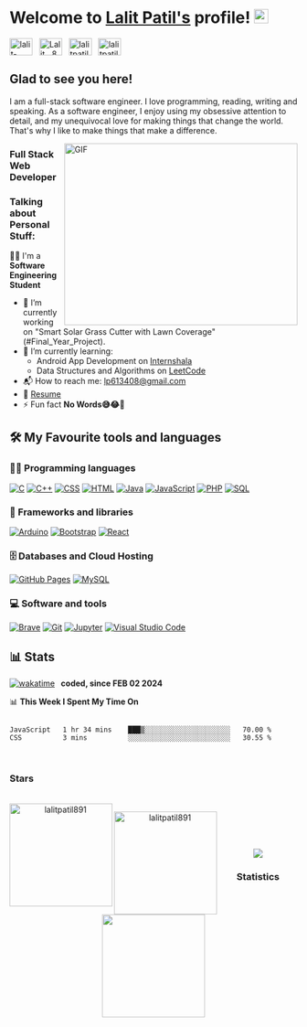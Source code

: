 <!---img src="https://raw.githubusercontent.com/BEPb/BEPb/5c63fa170d1cbbb0b1974f05a3dbe6aca3f5b7f3/assets/Bottom_up.svg" width="100%" /----->
# Welcome to [Lalit Patil's](https://github.com/lalitpatil891) profile! <a href="https://github.com/lalitpatil891"><img src="https://media.giphy.com/media/hvRJCLFzcasrR4ia7z/giphy.gif" width="25px"></a>
<a href="https://linkedin.com/in/lalit-patil-48b3b1243" target="_blank"><img align="center" src="https://raw.githubusercontent.com/rahuldkjain/github-profile-readme-generator/master/src/images/icons/Social/linked-in-alt.svg" alt="lalit-patil-48b3b1243" height="30" width="40" /></a>
&nbsp;
<a href="https://twitter.com/Lalit__8" target="_blank"><img align="center" src="https://raw.githubusercontent.com/rahuldkjain/github-profile-readme-generator/master/src/images/icons/Social/twitter.svg" alt="Lalit__8" height="30" width="40" /></a>
&nbsp;
<a href="https://instagram.com/lalitpatil_8" target="_blank"><img align="center" src="https://raw.githubusercontent.com/rahuldkjain/github-profile-readme-generator/master/src/images/icons/Social/instagram.svg" alt="lalitpatil_8" height="30" width="40" /></a>
&nbsp;
<a href="https://fb.com/lalitpatil891" target="_blank"><img align="center" src="https://raw.githubusercontent.com/rahuldkjain/github-profile-readme-generator/master/src/images/icons/Social/facebook.svg" alt="lalitpatil891" height="30" width="40" /></a>
&nbsp;

## Glad to see you here! &nbsp; 

I am a full-stack software engineer. I love programming, reading, writing and speaking.
As a software engineer, I enjoy using my obsessive attention to detail, and my unequivocal love for making things that change the world.<br/>
That's why I like to make things that make a difference.

<img align="right" alt="GIF" src="https://miro.medium.com/max/1360/0*7Q3yvSIv_t0ioJ-Z.gif" width="408" height="318" />

<h3 align="left">Full Stack Web Developer</h3>

### Talking about Personal Stuff:
  👨‍🎓 I'm a **Software Engineering Student**
- 🔭 I’m currently working on "Smart Solar Grass Cutter with Lawn Coverage" (#Final_Year_Project).
- 🌱 I’m currently learning:
    - Android App Development on [Internshala](https://trainings.internshala.com/android-course/?tracking_source=trainings-dropdown-programming) 
    - Data Structures and Algorithms on [LeetCode](https://leetcode.com/lalitpatil_8/)
- 📬 How to reach me: [lp613408@gmail.com](mailto:lp613408@gmail.com)
- 📝 [Resume](https://drive.google.com/drive/u/0/folders/1ByA_QaUhUdGojqBcY-P8VKv3f5d3pSbx?q=parent:1ByA_QaUhUdGojqBcY-P8VKv3f5d3pSbx)
- ⚡ Fun fact **No Words😅😂🤣**
  
## 🛠️ My Favourite tools and languages

### 👨‍💻 Programming languages
<p>
    <a href="#"><img alt="C" src="https://custom-icon-badges.herokuapp.com/badge/C-03599C.svg?logo=c-in-hexagon&logoColor=white"></a>
    <a href="#"><img alt="C++" src="https://custom-icon-badges.herokuapp.com/badge/C++-9C033A.svg?logo=cpp2&logoColor=white"></a>
    <a href="#"><img alt="CSS" src="https://img.shields.io/badge/CSS-1572B6.svg?logo=css3&logoColor=white"></a>
    <a href="#"><img alt="HTML" src="https://img.shields.io/badge/HTML-E34F26.svg?logo=html5&logoColor=white"></a>
    <a href="#"><img alt="Java" src="https://img.shields.io/badge/Java-007396.svg?logo=java&logoColor=white"></a>
    <a href="#"><img alt="JavaScript" src="https://img.shields.io/badge/JavaScript-F7DF1E.svg?logo=javascript&logoColor=black"></a>
    <a href="#"><img alt="PHP" src="https://img.shields.io/badge/PHP-777BB4.svg?logo=php&logoColor=white"></a>
    <a href="#"><img alt="SQL" src="https://custom-icon-badges.herokuapp.com/badge/SQL-025E8C.svg?logo=database&logoColor=white"></a>
</p>

### 🧰 Frameworks and libraries
<p>
    <a href="#"><img alt="Arduino" src="https://img.shields.io/badge/-Arduino-00979D?logo=Arduino&logoColor=white"></a>
    <a href="#"><img alt="Bootstrap" src="https://img.shields.io/badge/Bootstrap-7952B3.svg?logo=bootstrap&logoColor=white"></a>
    <a href="#"><img alt="React" src="https://img.shields.io/badge/React-20232a.svg?logo=react&logoColor=%2361DAFB"></a>
</p>

### 🗄️ Databases and Cloud Hosting
<p>
    <a href="#"><img alt="GitHub Pages" src="https://img.shields.io/badge/GitHub%20Pages-327FC7.svg?logo=github&logoColor=white"></a>
    <a href="#"><img alt="MySQL" src="https://img.shields.io/badge/MySQL-00f.svg?logo=mysql&logoColor=white"></a>
</p>

### 💻 Software and tools
<p>
    <a href="#"><img alt="Brave" src="https://img.shields.io/badge/-Brave-FB542B?logo=brave&logoColor=white"></a>
    <a href="#"><img alt="Git" src="https://img.shields.io/badge/Git-F05033.svg?logo=git&logoColor=white"></a>
    <a href="#"><img alt="Jupyter" src="https://img.shields.io/badge/Jupyter-F37626.svg?logo=Jupyter&logoColor=white"></a>
    <a href="#"><img alt="Visual Studio Code" src="https://img.shields.io/badge/Visual%20Studio%20Code-0078d7.svg?logo=visual-studio-code&logoColor=white"></a>
</p>

## 📊 Stats
[![wakatime](https://wakatime.com/badge/user/018db10d-ffa2-442f-8d5f-13e55623110b.svg)](https://wakatime.com/@018db10d-ffa2-442f-8d5f-13e55623110b) <b>&nbsp; coded, since FEB 02 2024</b>

📊 <b>This Week I Spent My Time On</b>

<!--START_SECTION:waka-->
```text

JavaScript   1 hr 34 mins    ███▒░░░░░░░░░░░░░░░░░░░░░   70.00 % 
CSS          3 mins          ░░░░░░░░░░░░░░░░░░░░░░░░░   30.55 % 

```
<!--END_SECTION:waka-->

<br/>
</details>
<div align="center">
<h3 align="left"> Stars </h3>
<br/>
<img align="left" height="180em" src="https://github-readme-stats.vercel.app/api/top-langs/?username=lalitpatil891&langs_count=8&theme=dark" alt=lalitpatil891 />
<p>&nbsp;<img align="left" height="180em" src="https://github-readme-stats.vercel.app/api?username=lalitpatil891&show_icons=true&locale=en&theme=dark" alt="lalitpatil891" /></p>
  <br/>
<!---p<img align="left" height="180em" src="https://github-readme-streak-stats.herokuapp.com/?user=lalitpatil891&theme=dark" alt="lalitpatil891" />/p--->
  <br/>
<img src="https://user-images.githubusercontent.com/73097560/115834477-dbab4500-a447-11eb-908a-139a6edaec5c.gif"><h3 align="center">Statistics</h3>
<a href="https://github.com/lalitpatil891">
<img align="center" src="http://github-profile-summary-cards.vercel.app/api/cards/profile-details?username=lalitpatil891&theme=algolia" height="180em" />
</div>

